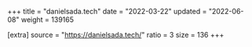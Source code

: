 +++
title = "danielsada.tech"
date = "2022-03-22"
updated = "2022-06-08"
weight = 139165

[extra]
source = "https://danielsada.tech/"
ratio = 3
size = 136
+++
